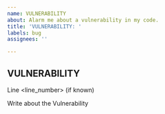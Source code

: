 ```yaml
---
name: VULNERABILITY
about: Alarm me about a vulnerability in my code.
title: 'VULNERABILITY: '
labels: bug
assignees: ''

---
```


## VULNERABILITY
Line <line_number> (if known)

Write about the Vulnerability
